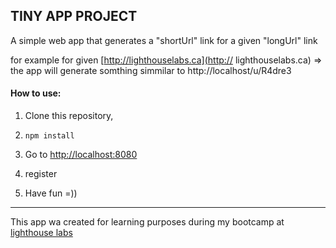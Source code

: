 ## TINY APP PROJECT

  A simple web app that generates a "shortUrl" link for a  given "longUrl" link
 
  for example for given [http://lighthouselabs.ca](http:// lighthouselabs.ca) => the app will generate somthing  simmilar to http://localhost/u/R4dre3

#### How to use:
  1) Clone this repository,

  2) ```npm install```

  3) Go to [http://localhost:8080](http://localhost:8080)

  4) register

  5) Have fun =))



  *****

  This app wa created for learning purposes during my bootcamp at [lighthouse labs](http://lighthouselabs.ca)

